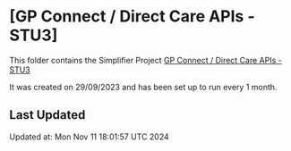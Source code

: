 # [GP Connect / Direct Care APIs - STU3]
This folder contains the Simplifier Project [GP Connect / Direct Care APIs - STU3](https://simplifier.net/gpconnect2)

It was created on 29/09/2023 and has been set up to run every 1 month.

## Last Updated

Updated at: Mon Nov 11 18:01:57 UTC 2024
